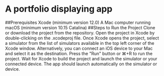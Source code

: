 #  A portfolio displaying app
##Prerequisites
Xcode (minimum version 12.0)
A Mac computer running macOS (minimum version 10.15 Catalina)
##Steps to Run the Project
Clone or download the project from the repository.
Open the project in Xcode by double-clicking on the .xcodeproj file.
Once Xcode opens the project, select a simulator from the list of simulators available in the top left corner of the Xcode window. Alternatively, you can connect an iOS device to your Mac and select it as the destination.
Press the "Run" button or ⌘+R to run the project.
Wait for Xcode to build the project and launch the simulator or your connected device.
The app should launch automatically on the simulator or device.
